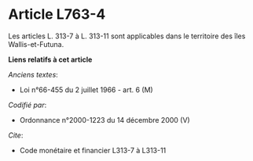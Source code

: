 # Article L763-4

Les articles L. 313-7 à L. 313-11 sont applicables dans le territoire des îles Wallis-et-Futuna.

**Liens relatifs à cet article**

_Anciens textes_:

  - Loi n°66-455 du 2 juillet 1966 - art. 6 (M)

_Codifié par_:

  - Ordonnance n°2000-1223 du 14 décembre 2000 (V)

_Cite_:

  - Code monétaire et financier L313-7 à L313-11
